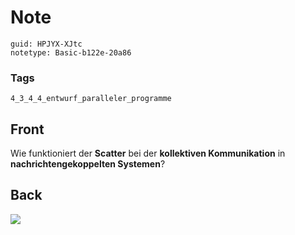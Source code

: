 # Note
```
guid: HPJYX-XJtc
notetype: Basic-b122e-20a86
```

### Tags
```
4_3_4_4_entwurf_paralleler_programme
```

## Front
Wie funktioniert der <b>Scatter</b> bei der <b>kollektiven
Kommunikation</b> in <b>nachrichtengekoppelten Systemen</b>?

## Back
<img src="paste-6bde53bc85472c004297584bce3b4ae3421f0314.jpg">

